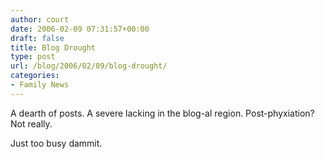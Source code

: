 ```yaml
---
author: court
date: 2006-02-09 07:31:57+00:00
draft: false
title: Blog Drought
type: post
url: /blog/2006/02/09/blog-drought/
categories:
- Family News
---
```


A dearth of posts.  A severe lacking in the blog-al region.  Post-phyxiation?  Not really.

Just too busy dammit.
